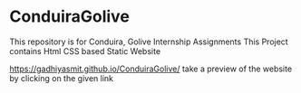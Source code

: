 # ConduiraGolive
This repository is for Conduira, Golive Internship Assignments
This Project contains Html CSS based Static Website

https://gadhiyasmit.github.io/ConduiraGolive/ take a preview of the website by clicking on the given link

